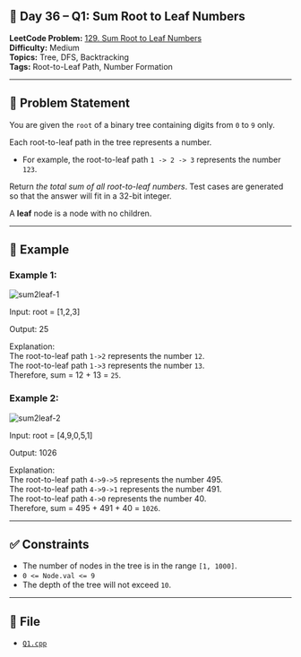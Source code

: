 ## 🌳 **Day 36 – Q1: Sum Root to Leaf Numbers**

**LeetCode Problem:** [129. Sum Root to Leaf Numbers](https://leetcode.com/problems/sum-root-to-leaf-numbers/)  
**Difficulty:** Medium  
**Topics:** Tree, DFS, Backtracking  
**Tags:** Root-to-Leaf Path, Number Formation

---

## 📄 Problem Statement

You are given the `root` of a binary tree containing digits from `0` to `9` only.

Each root-to-leaf path in the tree represents a number.

- For example, the root-to-leaf path `1 -> 2 -> 3` represents the number `123`.

Return _the total sum of all root-to-leaf numbers_. Test cases are generated so that the answer will fit in a 32-bit integer.

A **leaf** node is a node with no children.

---

## 🧠 Example

### Example 1:

![sum2leaf-1](https://assets.leetcode.com/uploads/2021/02/19/num1tree.jpg)

Input: root = [1,2,3]

Output: 25

Explanation:  
The root-to-leaf path `1->2` represents the number `12`.  
The root-to-leaf path `1->3` represents the number `13`.  
Therefore, sum = 12 + 13 = `25`.

### Example 2:

![sum2leaf-2](https://assets.leetcode.com/uploads/2021/02/19/num2tree.jpg)

Input: root = [4,9,0,5,1]

Output: 1026

Explanation:  
The root-to-leaf path `4->9->5` represents the number 495.  
The root-to-leaf path `4->9->1` represents the number 491.  
The root-to-leaf path `4->0` represents the number 40.  
Therefore, sum = 495 + 491 + 40 = `1026`.

---

## ✅ Constraints

- The number of nodes in the tree is in the range `[1, 1000]`.
- `0 <= Node.val <= 9`
- The depth of the tree will not exceed `10`.

---

## 📁 File

- [`Q1.cpp`](./Q1.cpp)
